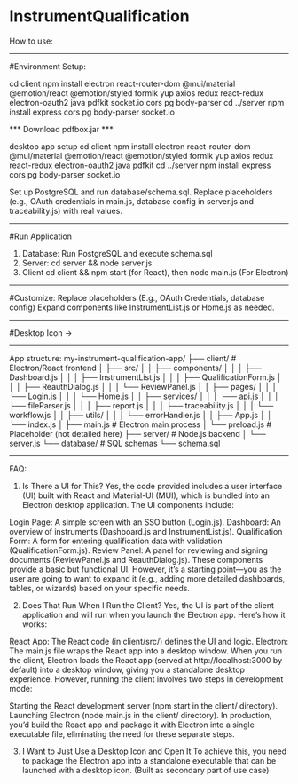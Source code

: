 # InstrumentQualification

How to use: 
_________________________________________________________________________________________
#Environment Setup: 

cd client
    npm install electron react-router-dom @mui/material @emotion/react @emotion/styled formik yup axios redux react-redux electron-oauth2 java pdfkit socket.io cors pg body-parser
cd ../server
    npm install express cors pg body-parser socket.io

*** Download pdfbox.jar ***

desktop app setup 
cd client
    npm install electron react-router-dom @mui/material @emotion/react @emotion/styled formik yup axios redux react-redux electron-oauth2 java pdfkit
cd ../server
    npm install express cors pg body-parser socket.io
 
Set up PostgreSQL and run database/schema.sql.
        Replace placeholders (e.g., OAuth credentials in main.js, database config in server.js and traceability.js) with real values.
_________________________________________________________________________________________
#Run Application 
1. Database: Run PostgreSQL and execute schema.sql
2. Server: cd server && node server.js
3. Client cd client && npm start (for React), then node main.js (For Electron)
__________________________________________________________________________________________
#Customize: 
Replace placeholders (E.g., OAuth Credentials, database config)
Expand components like InstrumentList.js or Home.js as needed. 
__________________________________________________________________________________________
#Desktop Icon -> 

__________________________________________________________________________________________
App structure: 
my-instrument-qualification-app/
├── client/                  # Electron/React frontend
│   ├── src/
│   │   ├── components/
│   │   │   ├── Dashboard.js
│   │   │   ├── InstrumentList.js
│   │   │   ├── QualificationForm.js
│   │   │   ├── ReauthDialog.js
│   │   │   └── ReviewPanel.js
│   │   ├── pages/
│   │   │   └── Login.js
│   │   │   └── Home.js
│   │   ├── services/
│   │   │   ├── api.js
│   │   │   ├── fileParser.js
│   │   │   ├── report.js
│   │   │   ├── traceability.js
│   │   │   └── workflow.js
│   │   ├── utils/
│   │   │   └── errorHandler.js
│   │   ├── App.js
│   │   └── index.js
│   ├── main.js             # Electron main process
│   └── preload.js          # Placeholder (not detailed here)
├── server/                 # Node.js backend
│   └── server.js
└── database/               # SQL schemas
    └── schema.sql
__________________________________________________________________________________________

FAQ:
1. Is There a UI for This?
Yes, the code provided includes a user interface (UI) built with React and Material-UI (MUI), which is bundled into an Electron desktop application. The UI components include:

Login Page: A simple screen with an SSO button (Login.js).
Dashboard: An overview of instruments (Dashboard.js and InstrumentList.js).
Qualification Form: A form for entering qualification data with validation (QualificationForm.js).
Review Panel: A panel for reviewing and signing documents (ReviewPanel.js and ReauthDialog.js).
These components provide a basic but functional UI. However, it’s a starting point—you as the user are going to want to expand it (e.g., adding more detailed dashboards, tables, or wizards) based on your specific needs.

2. Does That Run When I Run the Client?
Yes, the UI is part of the client application and will run when you launch the Electron app. Here’s how it works:

React App: The React code (in client/src/) defines the UI and logic.
Electron: The main.js file wraps the React app into a desktop window.
When you run the client, Electron loads the React app (served at http://localhost:3000 by default) into a desktop window, giving you a standalone desktop experience.
However, running the client involves two steps in development mode:

Starting the React development server (npm start in the client/ directory).
Launching Electron (node main.js in the client/ directory).
In production, you’d build the React app and package it with Electron into a single executable file, eliminating the need for these separate steps.

3. I Want to Just Use a Desktop Icon and Open It
To achieve this, you need to package the Electron app into a standalone executable that can be launched with a desktop icon. (Built as secondary part of use case) 

